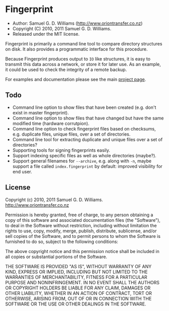 Fingerprint
===========

* Author: Samuel G. D. Williams (<http://www.oriontransfer.co.nz>)
* Copyright (C) 2010, 2011 Samuel G. D. Williams.
* Released under the MIT license.

Fingerprint is primarily a command line tool to compare directory structures on 
disk. It also provides a programmatic interface for this procedure.

Because Fingerprint produces output to `IO` like structures, it is easy to transmit
this data across a network, or store it for later use. As an example, it could be
used to check the integrity of a remote backup.

For examples and documentation please see the main [project page][1].

[1]: http://www.oriontransfer.co.nz/gems/fingerprint

Todo
----

* Command line option to show files that have been created (e.g. don't exist in master fingerprint).
* Command line option to show files that have changed but have the same modified time (hardware corrutpion).
* Command line option to check fingerprint files based on checksums, e.g. duplicate files, unique files, over a set of directories.
* Command line tool for extracting duplicate and unique files over a set of directories?
* Supporting tools for signing fingerprints easily.
* Support indexing specific files as well as whole directories (maybe?).
* Support general filenames for `--archive`, e.g. along with `-n`, maybe support a file called `index.fingerprint` by default: improved visibility for end user.

License
-------

Copyright (c) 2010, 2011 Samuel G. D. Williams. <http://www.oriontransfer.co.nz>

Permission is hereby granted, free of charge, to any person obtaining a copy
of this software and associated documentation files (the "Software"), to deal
in the Software without restriction, including without limitation the rights
to use, copy, modify, merge, publish, distribute, sublicense, and/or sell
copies of the Software, and to permit persons to whom the Software is
furnished to do so, subject to the following conditions:

The above copyright notice and this permission notice shall be included in
all copies or substantial portions of the Software.

THE SOFTWARE IS PROVIDED "AS IS", WITHOUT WARRANTY OF ANY KIND, EXPRESS OR
IMPLIED, INCLUDING BUT NOT LIMITED TO THE WARRANTIES OF MERCHANTABILITY,
FITNESS FOR A PARTICULAR PURPOSE AND NONINFRINGEMENT. IN NO EVENT SHALL THE
AUTHORS OR COPYRIGHT HOLDERS BE LIABLE FOR ANY CLAIM, DAMAGES OR OTHER
LIABILITY, WHETHER IN AN ACTION OF CONTRACT, TORT OR OTHERWISE, ARISING FROM,
OUT OF OR IN CONNECTION WITH THE SOFTWARE OR THE USE OR OTHER DEALINGS IN
THE SOFTWARE.